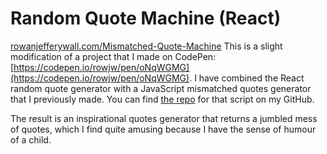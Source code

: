 # Random Quote Machine  (React)

[rowanjefferywall.com/Mismatched-Quote-Machine](https://rowanjefferywall.com/Mismatched-Quote-Machine/)
This is a slight modification of a project that I made on CodePen: [https://codepen.io/rowjw/pen/oNqWGMG](https://codepen.io/rowjw/pen/oNqWGMG).
I have combined the React random quote generator with a JavaScript mismatched quotes generator that I previously made. You can find [the repo](https://github.com/r-jeffery-wall/mismatched_quote_generator) for that script on my GitHub.

The result is an inspirational quotes generator that returns a jumbled mess of quotes, which I find quite amusing because I have the sense of humour of a child.

